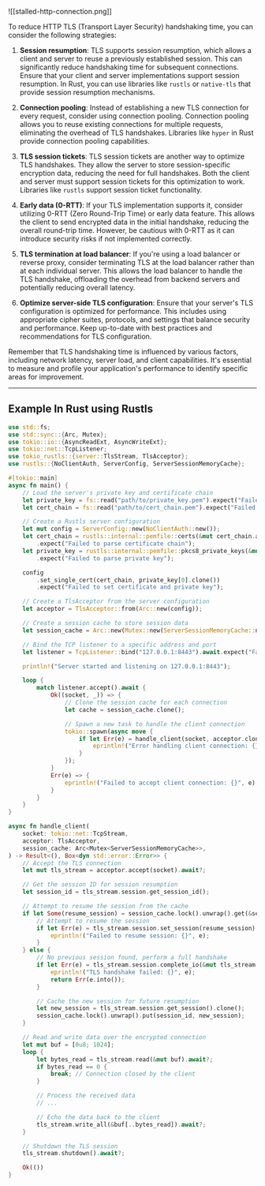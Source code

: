 ![[stalled-http-connection.png]]

To reduce HTTP TLS (Transport Layer Security) handshaking time, you can consider the following strategies:

1. **Session resumption**: TLS supports session resumption, which allows a client and server to reuse a previously established session. This can significantly reduce handshaking time for subsequent connections. Ensure that your client and server implementations support session resumption. In Rust, you can use libraries like `rustls` or `native-tls` that provide session resumption mechanisms.

2. **Connection pooling**: Instead of establishing a new TLS connection for every request, consider using connection pooling. Connection pooling allows you to reuse existing connections for multiple requests, eliminating the overhead of TLS handshakes. Libraries like `hyper` in Rust provide connection pooling capabilities.

3. **TLS session tickets**: TLS session tickets are another way to optimize TLS handshakes. They allow the server to store session-specific encryption data, reducing the need for full handshakes. Both the client and server must support session tickets for this optimization to work. Libraries like `rustls` support session ticket functionality.

4. **Early data (0-RTT)**: If your TLS implementation supports it, consider utilizing 0-RTT (Zero Round-Trip Time) or early data feature. This allows the client to send encrypted data in the initial handshake, reducing the overall round-trip time. However, be cautious with 0-RTT as it can introduce security risks if not implemented correctly.

5. **TLS termination at load balancer**: If you're using a load balancer or reverse proxy, consider terminating TLS at the load balancer rather than at each individual server. This allows the load balancer to handle the TLS handshake, offloading the overhead from backend servers and potentially reducing overall latency.

6. **Optimize server-side TLS configuration**: Ensure that your server's TLS configuration is optimized for performance. This includes using appropriate cipher suites, protocols, and settings that balance security and performance. Keep up-to-date with best practices and recommendations for TLS configuration.

Remember that TLS handshaking time is influenced by various factors, including network latency, server load, and client capabilities. It's essential to measure and profile your application's performance to identify specific areas for improvement.

---

## Example In Rust using Rustls

```rust
use std::fs;
use std::sync::{Arc, Mutex};
use tokio::io::{AsyncReadExt, AsyncWriteExt};
use tokio::net::TcpListener;
use tokio_rustls::{server::TlsStream, TlsAcceptor};
use rustls::{NoClientAuth, ServerConfig, ServerSessionMemoryCache};

#[tokio::main]
async fn main() {
    // Load the server's private key and certificate chain
    let private_key = fs::read("path/to/private_key.pem").expect("Failed to read private key");
    let cert_chain = fs::read("path/to/cert_chain.pem").expect("Failed to read certificate chain");

    // Create a Rustls server configuration
    let mut config = ServerConfig::new(NoClientAuth::new());
    let cert_chain = rustls::internal::pemfile::certs(&mut cert_chain.as_slice())
        .expect("Failed to parse certificate chain");
    let private_key = rustls::internal::pemfile::pkcs8_private_keys(&mut private_key.as_slice())
        .expect("Failed to parse private key");

    config
        .set_single_cert(cert_chain, private_key[0].clone())
        .expect("Failed to set certificate and private key");

    // Create a TlsAcceptor from the server configuration
    let acceptor = TlsAcceptor::from(Arc::new(config));

    // Create a session cache to store session data
    let session_cache = Arc::new(Mutex::new(ServerSessionMemoryCache::new(256)));

    // Bind the TCP listener to a specific address and port
    let listener = TcpListener::bind("127.0.0.1:8443").await.expect("Failed to bind TCP listener");

    println!("Server started and listening on 127.0.0.1:8443");

    loop {
        match listener.accept().await {
            Ok((socket, _)) => {
                // Clone the session cache for each connection
                let cache = session_cache.clone();

                // Spawn a new task to handle the client connection
                tokio::spawn(async move {
                    if let Err(e) = handle_client(socket, acceptor.clone(), cache).await {
                        eprintln!("Error handling client connection: {}", e);
                    }
                });
            }
            Err(e) => {
                eprintln!("Failed to accept client connection: {}", e);
            }
        }
    }
}

async fn handle_client(
    socket: tokio::net::TcpStream,
    acceptor: TlsAcceptor,
    session_cache: Arc<Mutex<ServerSessionMemoryCache>>,
) -> Result<(), Box<dyn std::error::Error>> {
    // Accept the TLS connection
    let mut tls_stream = acceptor.accept(socket).await?;

    // Get the session ID for session resumption
    let session_id = tls_stream.session.get_session_id();

    // Attempt to resume the session from the cache
    if let Some(resume_session) = session_cache.lock().unwrap().get(&session_id) {
        // Attempt to resume the session
        if let Err(e) = tls_stream.session.set_session(resume_session) {
            eprintln!("Failed to resume session: {}", e);
        }
    } else {
        // No previous session found, perform a full handshake
        if let Err(e) = tls_stream.session.complete_io(&mut tls_stream.sock).await {
            eprintln!("TLS handshake failed: {}", e);
            return Err(e.into());
        }

        // Cache the new session for future resumption
        let new_session = tls_stream.session.get_session().clone();
        session_cache.lock().unwrap().put(session_id, new_session);
    }

    // Read and write data over the encrypted connection
    let mut buf = [0u8; 1024];
    loop {
        let bytes_read = tls_stream.read(&mut buf).await?;
        if bytes_read == 0 {
            break; // Connection closed by the client
        }

        // Process the received data
        // ...

        // Echo the data back to the client
        tls_stream.write_all(&buf[..bytes_read]).await?;
    }

    // Shutdown the TLS session
    tls_stream.shutdown().await?;

    Ok(())
}
```